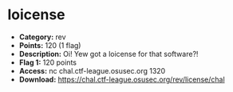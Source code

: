 # loicense
- **Category:** rev
- **Points:** 120 (1 flag)
- **Description:** Oi! Yew got a loicense for that software?!
- **Flag 1:** 120 points
- **Access:** nc chal.ctf-league.osusec.org 1320
- **Download:** https://chal.ctf-league.osusec.org/rev/license/chal
